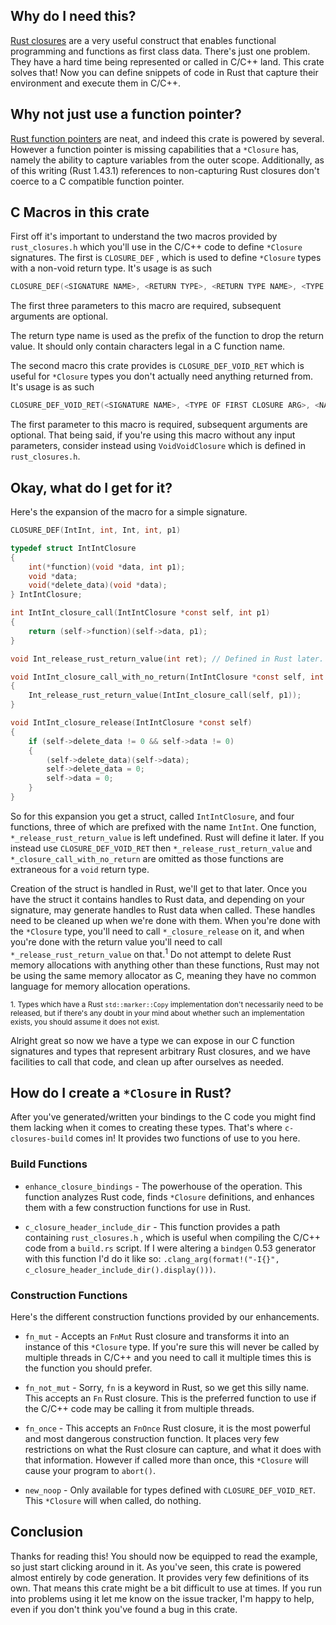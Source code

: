 ## Why do I need this?

[Rust closures](https://doc.rust-lang.org/book/ch13-01-closures.html) are a very
useful construct that enables functional programming and functions as first
class data. There's just one problem. They have a hard time being represented or
called in C/C++ land. This crate solves that! Now you can define snippets of
code in Rust that capture their environment and execute them in C/C++.

## Why not just use a function pointer?

[Rust function pointers](https://doc.rust-lang.org/reference/types/function-pointer.html)
are neat, and indeed this crate is powered by several. However a function
pointer is missing capabilities that a `*Closure` has, namely the ability to
capture variables from the outer scope. Additionally, as of this writing (Rust
1.43.1) references to non-capturing Rust closures don't coerce to a C compatible
function pointer.

## C Macros in this crate

First off it's important to understand the two macros provided by
`rust_closures.h` which you'll use in the C/C++ code to define `*Closure`
signatures. The first is `CLOSURE_DEF` , which is used to define `*Closure`
types with a non-void return type. It's usage is as such

``` C
CLOSURE_DEF(<SIGNATURE NAME>, <RETURN TYPE>, <RETURN TYPE NAME>, <TYPE OF FIRST CLOSURE ARG>, <NAME OF FIRST CLOSURE ARG>, <..ADDITIONAL ARGS>)
```

The first three parameters to this macro are required, subsequent arguments are optional.

The return type name is used as the prefix of the function to drop the return value. It should only contain characters legal in a C function name.

The second macro this crate provides is `CLOSURE_DEF_VOID_RET` which is useful
for `*Closure` types you don't actually need anything returned from. It's usage
is as such

``` C
CLOSURE_DEF_VOID_RET(<SIGNATURE NAME>, <TYPE OF FIRST CLOSURE ARG>, <NAME OF FIRST CLOSURE ARG>, <..ADDITIONAL ARGS>)
```

The first parameter to this macro is required, subsequent arguments are
optional. That being said, if you're using this macro without any input
parameters, consider instead using `VoidVoidClosure` which is defined in
`rust_closures.h`.

## Okay, what do I get for it?

Here's the expansion of the macro for a simple signature.

``` C
CLOSURE_DEF(IntInt, int, Int, int, p1)
```

``` C
typedef struct IntIntClosure
{
	int(*function)(void *data, int p1);
	void *data;
	void(*delete_data)(void *data);
} IntIntClosure;

int IntInt_closure_call(IntIntClosure *const self, int p1)
{
	return (self->function)(self->data, p1);
}

void Int_release_rust_return_value(int ret); // Defined in Rust later.

void IntInt_closure_call_with_no_return(IntIntClosure *const self, int p1)
{
	Int_release_rust_return_value(IntInt_closure_call(self, p1));
}

void IntInt_closure_release(IntIntClosure *const self)
{
	if (self->delete_data != 0 && self->data != 0)
	{
		(self->delete_data)(self->data);
		self->delete_data = 0;
		self->data = 0;
	}
}
```

So for this expansion you get a struct, called `IntIntClosure`, and four
functions, three of which are prefixed with the name `IntInt`. One function,
`*_release_rust_return_value` is left undefined. Rust will define it later.
If you instead use `CLOSURE_DEF_VOID_RET` then `*_release_rust_return_value`
and `*_closure_call_with_no_return` are omitted as those functions are
extraneous for a `void` return type.

Creation of the struct is handled in Rust, we'll get to that later. Once you
have the struct it contains handles to Rust data, and depending on your
signature, may generate handles to Rust data when called. These handles need to
be cleaned up when we're done with them. When you're done with the `*Closure`
type, you'll need to call `*_closure_release` on it, and when you're done with
the return value you'll need to call `*_release_rust_return_value` on
that.<sup>1</sup> Do not attempt to delete Rust memory allocations with anything
other than these functions, Rust may not be using the same memory allocator as
C, meaning they have no common language for memory allocation operations.

<sup>1. Types which have a Rust `std::marker::Copy` implementation don't
necessarily need to be released, but if there's any doubt in your mind about
whether such an implementation exists, you should assume it does not exist.</sup>

Alright great so now we have a type we can expose in our C function signatures
and types that represent arbitrary Rust closures, and we have facilities to
call that code, and clean up after ourselves as needed.

## How do I create a `*Closure` in Rust?

After you've generated/written your bindings to the C code you might find them
lacking when it comes to creating these types. That's where `c-closures-build`
comes in! It provides two functions of use to you here.

### Build Functions

* `enhance_closure_bindings` - The powerhouse of the operation. This function
  analyzes Rust code, finds `*Closure` definitions, and enhances them with a few
  construction functions for use in Rust.

* `c_closure_header_include_dir` - This function provides a path containing
  `rust_closures.h` , which is useful when compiling the C/C++ code from a
  `build.rs` script. If I were altering a `bindgen` 0.53 generator with this
  function I'd do it like so:
  `.clang_arg(format!("-I{}", c_closure_header_include_dir().display()))`.

### Construction Functions

Here's the different construction functions provided by our enhancements.

* `fn_mut` - Accepts an `FnMut` Rust closure and transforms it into an instance
  of this `*Closure` type. If you're sure this will never be called by multiple
  threads in C/C++ and you need to call it multiple times this is the function
  you should prefer.

* `fn_not_mut` - Sorry, `fn` is a keyword in Rust, so we get this silly name.
  This accepts an `Fn` Rust closure. This is the preferred function to use if
  the C/C++ code may be calling it from multiple threads.

* `fn_once` - This accepts an `FnOnce` Rust closure, it is the most powerful and
  most dangerous construction function. It places very few restrictions on what
  the Rust closure can capture, and what it does with that information. However
  if called more than once, this `*Closure` will cause your program to `abort()`.

* `new_noop` - Only available for types defined with `CLOSURE_DEF_VOID_RET`.
  This `*Closure` will when called, do nothing.

## Conclusion

Thanks for reading this! You should now be equipped to read the example, so just
start clicking around in it. As you've seen, this crate is powered almost
entirely by code generation. It provides very few definitions of its own. That
means this crate might be a bit difficult to use at times. If you run into
problems using it let me know on the issue tracker, I'm happy to help, even if
you don't think you've found a bug in this crate.
